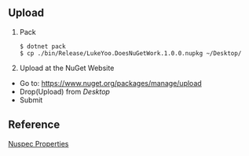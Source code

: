 ## Upload

1. Pack
    ```
    $ dotnet pack
    $ cp ./bin/Release/LukeYoo.DoesNuGetWork.1.0.0.nupkg ~/Desktop/
    ```

2. Upload at the NuGet Website
- Go to: https://www.nuget.org/packages/manage/upload
- Drop(Upload) from _Desktop_
- Submit





## Reference

[Nuspec Properties](https://learn.microsoft.com/en-us/nuget/create-packages/package-authoring-best-practices#authors)


